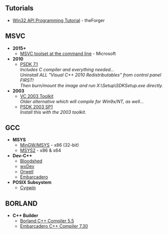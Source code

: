 
## Tutorials
* [Win32 API Programming Tutorial](http://www.winprog.org/tutorial/) - theForger

## MSVC
* __2015+__
  - [MSVC toolset at the command line](https://docs.microsoft.com/en-us/cpp/build/building-on-the-command-line) - Microsoft
* __2010__
  - [PSDK 7.1](https://www.microsoft.com/en-us/download/details.aspx?id=8442)  
    _Includes C compiler and everything needed...  
    Uninstall ALL "Visual C++ 2010 Redistributables" from control panel FIRST!  
    Then burn/mount the image and run X:\Setup\SDKSetup.exe directly._
* __2003__
  - [VC 2003 Toolkit](https://virtuallyfun.com/wordpress/category/venixress/category/visual-c-toolkit-2003/)  
    _Older alternative which will compile for Win9x/NT, as well..._  
  - [PSDK 2003 SP1](https://www.microsoft.com/en-us/download/details.aspx?id=15656)  
    _Install this with the 2003 toolkit._

## GCC
* __MSYS__
  - [MinGW/MSYS](https://sourceforge.net/projects/mingw/files/Installer) - x86 (32-bit)
  - [MSYS2](https://www.msys2.org/) - x86 & x64
* __Dev-C++__
  - [Bloodshed](https://bloodshed.net/)
  - [wxDev](http://wxdsgn.sourceforge.net/)
  - [Orwell](https://orwelldevcpp.blogspot.com/)
  - [Embarcadero](https://www.embarcadero.com/cn/free-tools/dev-cpp)
* __POSIX Subsystem__
  - [Cygwin](https://www.cygwin.com/)

## BORLAND
* __C++ Builder__
  - [Borland C++ Compiler 5.5](https://altd.embarcadero.com/download/bcppbuilder/freecommandLinetools.exe)
  - [Embarcadero C++ Compiler 7.30](https://altd.embarcadero.com/download/bcppbuilder/BCC102.zip)
